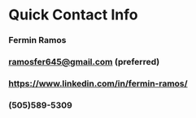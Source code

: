 # Quick Contact Info
### Fermin Ramos
### ramosfer645@gmail.com (preferred)
### https://www.linkedin.com/in/fermin-ramos/
### (505)589-5309


<!---
FerminRamos/FerminRamos is a ✨ special ✨ repository because its `README.md` (this file) appears on your GitHub profile.
You can click the Preview link to take a look at your changes.
--->
